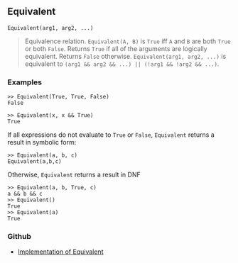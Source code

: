 ## Equivalent

```
Equivalent(arg1, arg2, ...)
```

>  Equivalence relation. `Equivalent(A, B)` is `True` iff `A` and `B` are both `True` or both `False`. Returns `True` if all of the arguments are logically equivalent. Returns `False` otherwise. `Equivalent(arg1, arg2, ...)` is equivalent to `(arg1 && arg2 && ...) || (!arg1 && !arg2 && ...)`.

### Examples

```
>> Equivalent(True, True, False)
False

>> Equivalent(x, x && True)
True
```

If all expressions do not evaluate to `True` or `False`, `Equivalent` returns a result in symbolic form:

```
>> Equivalent(a, b, c)
Equivalent(a,b,c)
```

Otherwise, `Equivalent` returns a result in DNF

```
>> Equivalent(a, b, True, c)
a && b && c
>> Equivalent()
True
>> Equivalent(a)
True
 ```

### Github

* [Implementation of Equivalent](https://github.com/axkr/symja_android_library/blob/master/symja_android_library/matheclipse-core/src/main/java/org/matheclipse/core/builtin/BooleanFunctions.java#L1462) 
